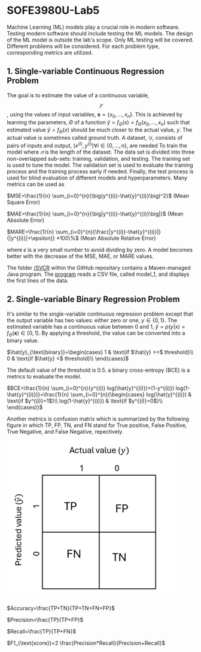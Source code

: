 # SOFE3980U-Lab5

Machine Learning (ML) models play a crucial role in modern software. Testing modern software should include testing the ML models. The design of the ML model is outside the lab's scope. Only ML testing will be covered. Different problems will be considered. For each problem type, corresponding metrics are utilized.

## 1. Single-variable Continuous Regression Problem

The goal is to estimate the value of a continuous variable, $$𝑦$$, using the values of input variables, $`\mathbf{x}=\{x_{0},...,x_{n}\}`$. This is achieved by learning the parameters, $\Theta$ of a function $\hat{y}=f_{\Theta}(x)=f_{\Theta}(x_{0},...,x_{n})$ such that estimated value $\hat{y}=f_{\Theta}(x)$ should be much closer to the actual value, $y$. The actual value is sometimes called ground truth. A dataset, $`\mathcal{D}`$, consists of pairs of inputs and output, $`(x^{(i)},y^{(i)}) \forall i \in \{ 0,...,n \}`$, are needed To train the model where $𝑛$ is the length of the dataset. The data set is divided into three non-overlapped sub-sets: training, validation, and testing. The training set is used to tune the model. The validation set is used to evaluate the training process and the training process early if needed. Finally, the test process is used for blind evaluation of different models and hyperparameters. Many metrics can be used as

$MSE=\frac{1}{n} \sum_{i=0}^{n}{\big(y^{(i)}-\hat{y}^{(i)}\big)^2}$      (Mean Square Error)

$`MAE=\frac{1}{n} \sum_{i=0}^{n}{\big|y^{(i)}-\hat{y}^{(i)}\big|}`$      (Mean Absolute Error)

$`MARE=\frac{1}{n} \sum_{i=0}^{n}{\frac{|y^{(i)}-\hat{y}^{(i)}|}{|y^{(i)}|+\epsilon}} *100\%`$      (Mean Absolute Relative Error)

where $\epsilon$ is a very small number to avoid dividing by zero. A model becomes better with the decrease of the MSE, MAE, or MARE values.

The folder [/SVCR](/SVCR) within the GitHub repositary contains a Maven-managed Java program. The [program](/SVCR/src/main/java/com/ontariotechu/sofe3980U/App.java) reads a CSV file, called model_1, and displays the first  lines of the data.

## 2. Single-variable Binary Regression Problem
It's similar to the single-variable continuous regression problem except that the output variable has two values: either zero or one,  $`y \in \{0,1\}`$. The estimated variable has a continuous value between 0 and 1, $`\hat{y}=p(y|x)=f_{\Theta}(\mathbf{x}) \in [0,1]`$. By applying a threshold, the value can be converted into a binary value.

$`\hat{y}_{\text{binary}}=\begin{cases}
      1 & \text{if $\hat{y} >=$ threshold}\\
      0 & \text{if $\hat{y} <$ threshold}\\
    \end{cases}`$
    
The default value of the threshold is 0.5. a binary cross-entropy (BCE) is a metrics to evaluate the model.

$`BCE=\frac{1}{n} \sum_{i=0}^{n}{y^{(i)} log(\hat{y}^{(i)})+(1-y^{(i)}) log(1-\hat{y}^{(i)})}=\frac{1}{n} \sum_{i=0}^{n}{\begin{cases}
      log(\hat{y}^{(i)}) & \text{if $y^{(i)}=1$}\\
      log(1-\hat{y}^{(i)}) & \text{if $y^{(i)}=0$}\\
    \end{cases}}`$

Another metrics is confusion matrix which is summarized by the following figure in which TP, FP, TN, and FN stand for True positive, False Positive, True Negative, and False Negative, repectively.

![](images/confusion_matrix.jpg)  

$`Accuracy=\frac{TP+TN}{TP+TN+FN+FP}`$

$`Precision=\frac{TP}{TP+FP}`$

$`Recall=\frac{TP}{TP+FN}`$

$`F1_{\text{score}}=2 \frac{Precision*Recall}{Precision+Recall}`$


